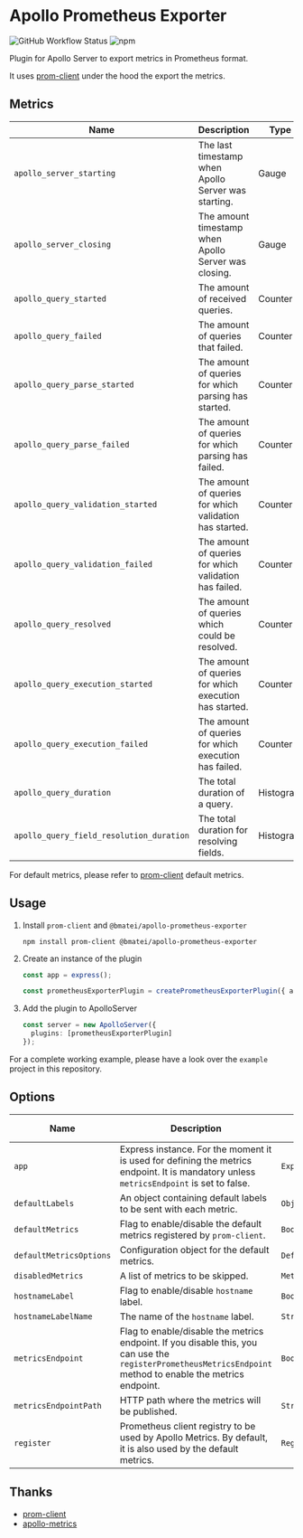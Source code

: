# Apollo Prometheus Exporter

![GitHub Workflow Status](https://img.shields.io/github/workflow/status/bfmatei/apollo-prometheus-exporter/Release)
![npm](https://img.shields.io/npm/v/@bmatei/apollo-prometheus-exporter)

Plugin for Apollo Server to export metrics in Prometheus format.

It uses [prom-client](https://github.com/siimon/prom-client) under the hood the export the metrics.

## Metrics

| Name                                     | Description                                             | Type      |
| ---------------------------------------- | ------------------------------------------------------- | --------- |
| `apollo_server_starting`                 | The last timestamp when Apollo Server was starting.     | Gauge     |
| `apollo_server_closing`                  | The amount timestamp when Apollo Server was closing.    | Gauge     |
| `apollo_query_started`                   | The amount of received queries.                         | Counter   |
| `apollo_query_failed`                    | The amount of queries that failed.                      | Counter   |
| `apollo_query_parse_started`             | The amount of queries for which parsing has started.    | Counter   |
| `apollo_query_parse_failed`              | The amount of queries for which parsing has failed.     | Counter   |
| `apollo_query_validation_started`        | The amount of queries for which validation has started. | Counter   |
| `apollo_query_validation_failed`         | The amount of queries for which validation has failed.  | Counter   |
| `apollo_query_resolved`                  | The amount of queries which could be resolved.          | Counter   |
| `apollo_query_execution_started`         | The amount of queries for which execution has started.  | Counter   |
| `apollo_query_execution_failed`          | The amount of queries for which execution has failed.   | Counter   |
| `apollo_query_duration`                  | The total duration of a query.                          | Histogram |
| `apollo_query_field_resolution_duration` | The total duration for resolving fields.                | Histogram |

For default metrics, please refer to [prom-client](https://github.com/siimon/prom-client) default metrics.

## Usage

1. Install `prom-client` and `@bmatei/apollo-prometheus-exporter`

   ```shell script
   npm install prom-client @bmatei/apollo-prometheus-exporter
   ```

2. Create an instance of the plugin

   ```ts
   const app = express();

   const prometheusExporterPlugin = createPrometheusExporterPlugin({ app });
   ```

3. Add the plugin to ApolloServer

   ```ts
   const server = new ApolloServer({
     plugins: [prometheusExporterPlugin]
   });
   ```

For a complete working example, please have a look over the `example` project in this repository.

## Options

| Name                    | Description                                                                                                                                                  | Type                                   | Default Value |
| ----------------------- | ------------------------------------------------------------------------------------------------------------------------------------------------------------ | -------------------------------------- | ------------- |
| `app`                   | Express instance. For the moment it is used for defining the metrics endpoint. It is mandatory unless `metricsEndpoint` is set to false.                     | `Express`                              | `undefined`   |
| `defaultLabels`         | An object containing default labels to be sent with each metric.                                                                                             | `Object`                               | `{}`          |
| `defaultMetrics`        | Flag to enable/disable the default metrics registered by `prom-client`.                                                                                      | `Boolean`                              | `true`        |
| `defaultMetricsOptions` | Configuration object for the default metrics.                                                                                                                | `DefaultMetricsCollectorConfiguration` | `{}`          |
| `disabledMetrics`       | A list of metrics to be skipped.                                                                                                                             | `MetricsNames[]`                       | `[]`          |
| `hostnameLabel`         | Flag to enable/disable `hostname` label.                                                                                                                     | `Boolean`                              | `true`        |
| `hostnameLabelName`     | The name of the `hostname` label.                                                                                                                            | `String`                               | `hostname`    |
| `metricsEndpoint`       | Flag to enable/disable the metrics endpoint. If you disable this, you can use the `registerPrometheusMetricsEndpoint` method to enable the metrics endpoint. | `Boolean`                              | `true`        |
| `metricsEndpointPath`   | HTTP path where the metrics will be published.                                                                                                               | `String`                               | `"/metrics"`  |
| `register`              | Prometheus client registry to be used by Apollo Metrics. By default, it is also used by the default metrics.                                                 | `Registry`                             | `register`    |

## Thanks

- [prom-client](https://github.com/siimon/prom-client)
- [apollo-metrics](https://github.com/dotellie/apollo-metrics)

